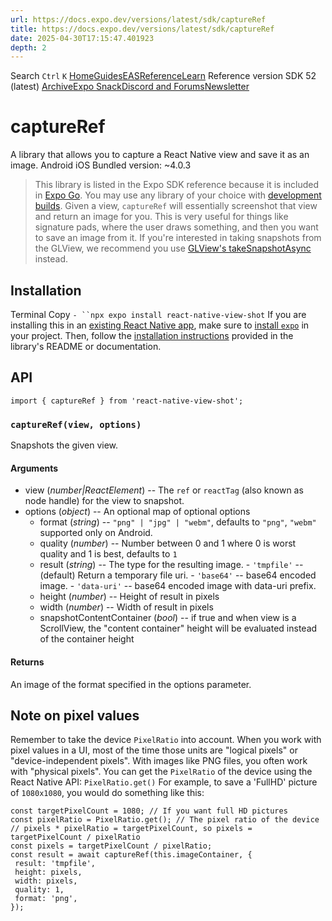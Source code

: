 ```yaml
---
url: https://docs.expo.dev/versions/latest/sdk/captureRef
title: https://docs.expo.dev/versions/latest/sdk/captureRef
date: 2025-04-30T17:15:47.401923
depth: 2
---
```


Search
`Ctrl` `K`
[Home](https://docs.expo.dev/)[Guides](https://docs.expo.dev/guides/overview)[EAS](https://docs.expo.dev/eas)[Reference](https://docs.expo.dev/versions/latest)[Learn](https://docs.expo.dev/tutorial/overview)
Reference version
SDK 52 (latest)
[Archive](https://docs.expo.dev/archive)[Expo Snack](https://snack.expo.dev)[Discord and Forums](https://chat.expo.dev)[Newsletter](https://expo.dev/mailing-list/signup)
# captureRef
A library that allows you to capture a React Native view and save it as an image.
Android
iOS
Bundled version:
~4.0.3
> This library is listed in the Expo SDK reference because it is included in [Expo Go](https://docs.expo.dev/get-started/set-up-your-environment). You may use any library of your choice with [development builds](https://docs.expo.dev/develop/development-builds/introduction).
Given a view, `captureRef` will essentially screenshot that view and return an image for you. This is very useful for things like signature pads, where the user draws something, and then you want to save an image from it.
If you're interested in taking snapshots from the GLView, we recommend you use [GLView's takeSnapshotAsync](https://docs.expo.dev/versions/latest/sdk/gl-view#takesnapshotasyncoptions) instead.
## Installation
Terminal
Copy
`- ``npx expo install react-native-view-shot`
If you are installing this in an [existing React Native app](https://docs.expo.dev/bare/overview), make sure to [install `expo`](https://docs.expo.dev/bare/installing-expo-modules) in your project. Then, follow the [installation instructions](https://github.com/gre/react-native-view-shot) provided in the library's README or documentation.
## API
```
import { captureRef } from 'react-native-view-shot';

```

### `captureRef(view, options)`
Snapshots the given view.
#### Arguments
  * view (_number|ReactElement_) -- The `ref` or `reactTag` (also known as node handle) for the view to snapshot.
  * options (_object_) --
An optional map of optional options
    * format (_string_) -- `"png" | "jpg" | "webm"`, defaults to `"png"`, `"webm"` supported only on Android.
    * quality (_number_) -- Number between 0 and 1 where 0 is worst quality and 1 is best, defaults to `1`
    * result (_string_) -- The type for the resulting image. - `'tmpfile'` -- (default) Return a temporary file uri. - `'base64'` -- base64 encoded image. - `'data-uri'` -- base64 encoded image with data-uri prefix.
    * height (_number_) -- Height of result in pixels
    * width (_number_) -- Width of result in pixels
    * snapshotContentContainer (_bool_) -- if true and when view is a ScrollView, the "content container" height will be evaluated instead of the container height


#### Returns
An image of the format specified in the options parameter.
## Note on pixel values
Remember to take the device `PixelRatio` into account. When you work with pixel values in a UI, most of the time those units are "logical pixels" or "device-independent pixels". With images like PNG files, you often work with "physical pixels". You can get the `PixelRatio` of the device using the React Native API: `PixelRatio.get()`
For example, to save a 'FullHD' picture of `1080x1080`, you would do something like this:
```
const targetPixelCount = 1080; // If you want full HD pictures
const pixelRatio = PixelRatio.get(); // The pixel ratio of the device
// pixels * pixelRatio = targetPixelCount, so pixels = targetPixelCount / pixelRatio
const pixels = targetPixelCount / pixelRatio;
const result = await captureRef(this.imageContainer, {
 result: 'tmpfile',
 height: pixels,
 width: pixels,
 quality: 1,
 format: 'png',
});

```


